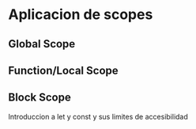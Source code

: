 # Aplicacion de scopes

## Global Scope
## Function/Local Scope
## Block Scope 
Introduccion a let y const y sus limites de accesibilidad
